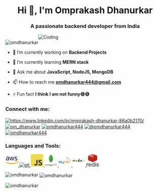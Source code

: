 <h1 align="center">Hi 👋, I'm Omprakash Dhanurkar</h1>
<h3 align="center">A passionate backend developer from India</h3>
<img align="right" alt="Coding" width="400" src="https://cdn.dribbble.com/users/1162077/screenshots/3848914/programmer.gif">

<p align="left"> <img src="https://komarev.com/ghpvc/?username=omdhanurkar&label=Profile%20views&color=0e75b6&style=flat" alt="omdhanurkar" /> </p>

- 🔭 I’m currently working on **Backend Projects**

- 🌱 I’m currently learning **MERN stack**

- 💬 Ask me about **JavaScript, NodeJS, MongoDB**

- 📫 How to reach me **omdhanurkar444@gmail.com**

- ⚡ Fun fact **I think I am not funny😅😅**

<h3 align="left">Connect with me:</h3>
<p align="left">
<a href="https://linkedin.com/in/https://www.linkedin.com/in/omprakash-dhanurkar-86a0b2170/" target="blank"><img align="center" src="https://raw.githubusercontent.com/rahuldkjain/github-profile-readme-generator/master/src/images/icons/Social/linked-in-alt.svg" alt="https://www.linkedin.com/in/omprakash-dhanurkar-86a0b2170/" height="30" width="40" /></a>
<a href="https://instagram.com/om_dhanurkar" target="blank"><img align="center" src="https://raw.githubusercontent.com/rahuldkjain/github-profile-readme-generator/master/src/images/icons/Social/instagram.svg" alt="om_dhanurkar" height="30" width="40" /></a>
<a href="https://www.leetcode.com/omdhanurkar444" target="blank"><img align="center" src="https://raw.githubusercontent.com/rahuldkjain/github-profile-readme-generator/master/src/images/icons/Social/leet-code.svg" alt="omdhanurkar444" height="30" width="40" /></a>
<a href="https://www.hackerearth.com/@omdhanurkar444" target="blank"><img align="center" src="https://raw.githubusercontent.com/rahuldkjain/github-profile-readme-generator/master/src/images/icons/Social/hackerearth.svg" alt="@omdhanurkar444" height="30" width="40" /></a>
<a href="https://auth.geeksforgeeks.org/user/omdhanurkar444" target="blank"><img align="center" src="https://raw.githubusercontent.com/rahuldkjain/github-profile-readme-generator/master/src/images/icons/Social/geeks-for-geeks.svg" alt="omdhanurkar444" height="30" width="40" /></a>
</p>

<h3 align="left">Languages and Tools:</h3>
<p align="left"> <a href="https://aws.amazon.com" target="_blank" rel="noreferrer"> <img src="https://raw.githubusercontent.com/devicons/devicon/master/icons/amazonwebservices/amazonwebservices-original-wordmark.svg" alt="aws" width="40" height="40"/> </a> <a href="https://git-scm.com/" target="_blank" rel="noreferrer"> <img src="https://www.vectorlogo.zone/logos/git-scm/git-scm-icon.svg" alt="git" width="40" height="40"/> </a> <a href="https://developer.mozilla.org/en-US/docs/Web/JavaScript" target="_blank" rel="noreferrer"> <img src="https://raw.githubusercontent.com/devicons/devicon/master/icons/javascript/javascript-original.svg" alt="javascript" width="40" height="40"/> </a> <a href="https://www.mongodb.com/" target="_blank" rel="noreferrer"> <img src="https://raw.githubusercontent.com/devicons/devicon/master/icons/mongodb/mongodb-original-wordmark.svg" alt="mongodb" width="40" height="40"/> </a> <a href="https://www.mysql.com/" target="_blank" rel="noreferrer"> <img src="https://raw.githubusercontent.com/devicons/devicon/master/icons/mysql/mysql-original-wordmark.svg" alt="mysql" width="40" height="40"/> </a> <a href="https://nodejs.org" target="_blank" rel="noreferrer"> <img src="https://raw.githubusercontent.com/devicons/devicon/master/icons/nodejs/nodejs-original-wordmark.svg" alt="nodejs" width="40" height="40"/> </a> <a href="https://redis.io" target="_blank" rel="noreferrer"> <img src="https://raw.githubusercontent.com/devicons/devicon/master/icons/redis/redis-original-wordmark.svg" alt="redis" width="40" height="40"/> </a> </p>

<p><img align="left" src="https://github-readme-stats.vercel.app/api/top-langs?username=omdhanurkar&show_icons=true&locale=en&layout=compact" alt="omdhanurkar" /></p>

<p>&nbsp;<img align="center" src="https://github-readme-stats.vercel.app/api?username=omdhanurkar&show_icons=true&locale=en" alt="omdhanurkar" /></p>

<p><img align="center" src="https://github-readme-streak-stats.herokuapp.com/?user=omdhanurkar&" alt="omdhanurkar" /></p>
